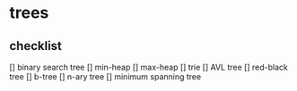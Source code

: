 # trees
## checklist

[] binary search tree
[] min-heap
[] max-heap
[] trie
[] AVL tree
[] red-black tree
[] b-tree
[] n-ary tree
[] minimum spanning tree
